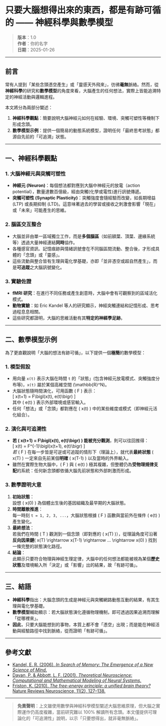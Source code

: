 # 只要大腦想得出來的東西，都是有跡可循的 —— 神經科學與數學模型

> **版本**：1.0  
> **作者**：你的名字  
> **日期**：2025-01-26  

---

## 前言

常有人提到「某些念頭憑空產生」或「靈感天外飛來」，彷彿**毫無**脈絡。然而，從**神經科學**的研究和**數學模型**的角度來看，大腦產生的任何想法，實際上皆能追溯特定的神經活動與邏輯進程。

本文將分為兩部分闡述：

1. **神經科學觀點**：簡要說明大腦神經元如何在經驗、環境、突觸可塑性等機制下形成念頭。  
2. **數學模型示例**：提供一個簡易的動態系統模型，證明任何「最終思考狀態」都源自先前的「可追溯」狀態。

---

## 一、神經科學觀點

### 1. 大腦神經元與突觸可塑性

- **神經元 (Neuron)**：每個想法都對應到大腦中神經元的放電（action potential），數量達數百億級，經由突觸(化學或電性)進行訊號傳遞。  
- **突觸可塑性 (Synaptic Plasticity)**：突觸強度會隨經驗而改變，如長期增益 (LTP) 或長期抑制 (LTD)。這意味著過去的學習或接收之刺激會影響「現在」或「未來」可能產生的思維。  

### 2. 腦區交互整合

- 大腦並非由單一區域獨立工作，而是**多個腦區**（如前額葉、頂葉、邊緣系統等）透過大量神經連結**同時**協作。  
- 各種感官資訊、記憶痕跡與情緒訊號會在不同腦區間流動、整合後，才形成具體的「念頭」或「靈感」。  
- 這些流動與整合皆有生理與電化學基礎，亦即「並非憑空或超自然產生」，而是**可追蹤**之大腦訊號變化。

### 3. 實驗佐證

- **fMRI 研究**：在進行不同任務或產生創意時，大腦中會有可觀察到的區域活化模式。  
- **動物實驗**：如 Eric Kandel 等人的研究顯示，神經突觸連結和記憶形成、思考過程息息相關。  
- 這些研究都證明，大腦的思維活動有其**特定的神經學足跡**。

---

## 二、數學模型示例

為了更直觀說明「大腦的想法有跡可循」，以下提供一個**極簡**的數學模型：

### 1. 模型假設

- 用向量 `x(t)` 表示大腦在時間 `t` 的「狀態」(包含神經元放電模式、突觸強度分布等)，`x(t)` 屬於某個高維空間 \(\mathbb{R}^N\)。  
- 大腦狀態隨時間演化，可用函數 \( F \) 表示：  
  \[
  x(t+1) = F\bigl(x(t), e(t)\bigr)
  \]  
  其中 \( e(t) \) 表示外部環境或感官輸入。  
- 任何「想法」或「念頭」都對應在 \( x(t) \) 中的某些維度或模式（即神經元活化組合）。

### 2. 演化與可追溯性

- **若 \( x(t+1) = F\bigl(x(t), e(t)\bigr) \) 能被充分觀測**，則可以往回推得：  
  \[
  x(t) = F^{-1}\bigl(x(t+1), e(t)\bigr) 
  \]  
  *若* \( F \) 在每一步皆是可逆或可追蹤的情形下（理論上），就代表**最終狀態** \( x(T) \) 一定來自先前某個**明確** \( x(T-1) \) 以及當時的外界輸入。  
- 雖然在實際生物大腦中，\( F \) 與 \( e(t) \) 極其複雜，但整體仍為**受物理規律支配**的系統：任何新念頭都依循大腦先前狀態和外部刺激而形成。

### 3. 數學證明大意

1. **初始狀態**：  
   設想 \( x(0) \) 為個體出生後的基因組織及最早期的大腦狀態。  
2. **時間離散推進**：  
   每一時刻 `t = 1, 2, 3, ...`，大腦狀態根據 \( F \) 函數與當前外在條件 \( e(t) \) 產生變化。  
3. **最終想法**：  
   若我們在時間 \( T \) 觀測到一個念頭（即對應的 \( x(T) \)），從理論角度可沿著**反向因果鏈**\( x(T) \rightarrow x(T-1) \rightarrow ... \rightarrow x(0) \) 找到一條完整的狀態演化路徑。  
4. **結論**：  
   此顯示只要符合物理與神經生理定律，大腦中的任何想法都能被視為某個**歷史狀態**及環境輸入所「決定」或「影響」出的結果，故「有跡可循」。

---

## 三、結語

- **神經科學**指出：大腦念頭的生成是神經元與突觸網路動態互動的結果，有其生理與電化學基礎。  
- **數學模型**輔助顯示：若大腦狀態演化遵循物理機制，即可透過因果追溯而理解「從哪裡來」。  
- **因此**，只要大腦能想到的事物，本質上都不會「憑空」出現；而是能在神經活動與經驗路徑中找到脈絡，從而證明「有跡可循」。

---

## 參考文獻

- [Kandel, E. R. (2006). *In Search of Memory: The Emergence of a New Science of Mind*.](https://en.wikipedia.org/wiki/Eric_Kandel)  
- [Dayan, P. & Abbott, L. F. (2001). *Theoretical Neuroscience: Computational and Mathematical Modeling of Neural Systems*.](https://mitpress.mit.edu/books/theoretical-neuroscience)  
- [Friston, K. (2010). *The free-energy principle: a unified brain theory?* Nature Reviews Neuroscience, 11(2), 127–138.](https://www.nature.com/articles/nrn2787)

---

> **免責聲明**：上文雖使用數學與神經科學模型闡述大腦思維原理，但大腦之實際運作仍高度複雜，當前研究難以 100% 解讀所有念頭。本文僅提供可理論化的「可追溯性」說明，以示「只要想得出，就非毫無脈絡」。
